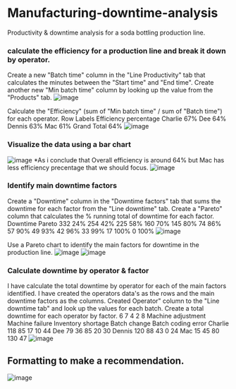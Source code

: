 # Manufacturing-downtime-analysis
Productivity &amp; downtime analysis for a soda bottling production line.
### calculate the efficiency for a production line and break it down by operator.
Create a new "Batch time" column in the "Line Productivity" tab that calculates the minutes between the "Start time" and "End time".
Create another new "Min batch time" column by looking up the value from the "Products" tab.
![image](https://github.com/user-attachments/assets/0e62cd2e-388f-408f-bfa3-f56bb3068a93)

Calculate the "Efficiency" (sum of "Min batch time" / sum of "Batch time") for each operator.
Row Labels	Efficiency percentage
Charlie	67%
Dee	64%
Dennis	63%
Mac	61%
Grand Total	64%
![image](https://github.com/user-attachments/assets/1fcef8ea-2c37-4e12-8e71-32bd31a5edf3)
### Visualize the data using a bar chart
![image](https://github.com/user-attachments/assets/88800933-22d2-4a7c-b3ee-e00f55406103)
*As i conclude that Overall efficiency is around 64% 
but Mac has less efficiency precentage that we should focus.
![image](https://github.com/user-attachments/assets/505233ec-72eb-4469-96f9-0547c19d76d8)
### Identify main downtime factors
Create a "Downtime" column in the "Downtime factors" tab that sums the downtime for each factor from the "Line downtime" tab.
Create a "Pareto" column that calculates the % running total of downtime for each factor.
Downtime	Pareto
332	24%
254	42%
225	58%
160	70%
145	80%
74	86%
57	90%
49	93%
42	96%
33	99%
17	100%
0	100%
![image](https://github.com/user-attachments/assets/85704888-0166-4f62-9519-ba4273f074df)

Use a Pareto chart to identify the main factors for downtime in the production line.
![image](https://github.com/user-attachments/assets/b5e06857-8081-42f1-95ca-caa0a141451a)
![image](https://github.com/user-attachments/assets/652fc623-10c9-49e8-b741-0d70374b7bd2)

### Calculate downtime by operator & factor
I have calculate the total downtime by operator for each of the main factors identified.
I have created the operators data's as the rows and the main downtime factors as the columns.
Created Operator" column to the "Line downtime tab" and look up the values for each batch.
Create a total downtime for each operator by factor.
	6	7	4	2	8
	Machine adjustment	Machine failure	Inventory shortage	Batch change	Batch coding error
Charlie	118	85	17	10	44
Dee	79	36	85	20	30
Dennis	120	88	43	0	24
Mac	15	45	80	130	47
![image](https://github.com/user-attachments/assets/c16f7260-9daf-4b29-88eb-a2d26c8a145e)

## Formatting to make a recommendation.
![image](https://github.com/user-attachments/assets/3f0f233a-ac39-4092-a55d-ee30b80e6f26)


